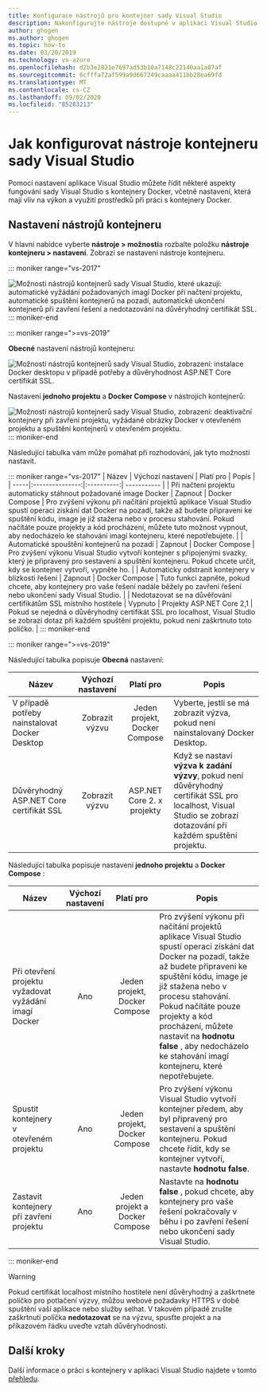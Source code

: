 ```yaml
---
title: Konfigurace nástrojů pro kontejner sady Visual Studio
description: Nakonfigurujte nástroje dostupné v aplikaci Visual Studio pro práci s kontejnery Docker.
author: ghogen
ms.author: ghogen
ms.topic: how-to
ms.date: 03/20/2019
ms.technology: vs-azure
ms.openlocfilehash: d2b3e2821e7697ad53b10a7148c22140aa1a07af
ms.sourcegitcommit: 6cfffa72af599a9d667249caaaa411bb28ea69fd
ms.translationtype: MT
ms.contentlocale: cs-CZ
ms.lasthandoff: 09/02/2020
ms.locfileid: "85283213"
---
```

# <a name="how-to-configure-visual-studio-container-tools"></a>Jak konfigurovat nástroje kontejneru sady Visual Studio

Pomocí nastavení aplikace Visual Studio můžete řídit některé aspekty fungování sady Visual Studio s kontejnery Docker, včetně nastavení, která mají vliv na výkon a využití prostředků při práci s kontejnery Docker.

## <a name="container-tools-settings"></a>Nastavení nástrojů kontejneru

V hlavní nabídce vyberte **nástroje > možnosti**a rozbalte položku **nástroje kontejneru > nastavení**. Zobrazí se nastavení nástroje kontejneru.

::: moniker range="vs-2017"

![Možnosti nástrojů kontejnerů sady Visual Studio, které ukazují: automatické vyžádání požadovaných imagí Docker při načtení projektu, automatické spuštění kontejnerů na pozadí, automatické ukončení kontejnerů při zavření řešení a nedotazování na důvěryhodný certifikát SSL.](./media/overview/visual-studio-docker-tools-options.png)
::: moniker-end

::: moniker range=">=vs-2019"

**Obecné** nastavení nástrojů kontejneru:

![Možnosti nástrojů kontejnerů sady Visual Studio, zobrazení: instalace Docker desktopu v případě potřeby a důvěryhodnost ASP.NET Core certifikát SSL.](./media/configure-container-tools/tools-options-1.png)

Nastavení **jednoho projektu** a **Docker Compose** v nástrojích kontejnerů:

![Možnosti nástrojů kontejnerů sady Visual Studio, zobrazení: deaktivační kontejnery při zavření projektu, vyžádané obrázky Docker v otevřeném projektu a spuštění kontejnerů v otevřeném projektu.](./media/configure-container-tools/tools-options-2.png)
::: moniker-end

Následující tabulka vám může pomáhat při rozhodování, jak tyto možnosti nastavit.

::: moniker range="vs-2017"
| Název | Výchozí nastavení | Platí pro | Popis |
| -----|:---------------:|:----------:| ----------- |
| Při načtení projektu automaticky stáhnout požadované image Docker | Zapnout | Docker Compose | Pro zvýšení výkonu při načítání projektů aplikace Visual Studio spustí operaci získání dat Docker na pozadí, takže až budete připraveni ke spuštění kódu, image je již stažena nebo v procesu stahování. Pokud načítáte pouze projekty a kód procházení, můžete tuto možnost vypnout, aby nedocházelo ke stahování imagí kontejneru, které nepotřebujete. |
| Automatické spouštění kontejnerů na pozadí | Zapnout | Docker Compose | Pro zvýšení výkonu Visual Studio vytvoří kontejner s připojenými svazky, který je připravený pro sestavení a spuštění kontejneru. Pokud chcete určit, kdy se kontejner vytvoří, vypněte ho. |
| Automaticky odstranit kontejnery v blízkosti řešení | Zapnout | Docker Compose | Tuto funkci zapněte, pokud chcete, aby kontejnery pro vaše řešení nadále běžely po zavření řešení nebo ukončení sady Visual Studio. |
| Nedotazovat se na důvěřování certifikátům SSL místního hostitele | Vypnuto | Projekty ASP.NET Core 2,1 | Pokud se nejedná o důvěryhodný certifikát SSL pro localhost, Visual Studio se zobrazí dotaz při každém spuštění projektu, pokud není zaškrtnuto toto políčko. |
::: moniker-end

::: moniker range=">=vs-2019"

Následující tabulka popisuje **Obecná** nastavení:

| Název | Výchozí nastavení | Platí pro | Popis |
| -----|:---------------:|:----------:| ----------- |
| V případě potřeby nainstalovat Docker Desktop | Zobrazit výzvu | Jeden projekt, Docker Compose | Vyberte, jestli se má zobrazit výzva, pokud není nainstalovaný Docker Desktop. |
| Důvěryhodný ASP.NET Core certifikát SSL | Zobrazit výzvu | ASP.NET Core 2. x projekty | Když se nastaví **výzva k zadání výzvy**, pokud není důvěryhodný certifikát SSL pro localhost, Visual Studio se zobrazí dotazování při každém spuštění projektu. |

Následující tabulka popisuje nastavení **jednoho projektu** a **Docker Compose** :

| Název | Výchozí nastavení | Platí pro | Popis |
| -----|:---------------:|:----------:| ----------- |
| Při otevření projektu vyžadovat vyžádání imagí Docker | Ano | Jeden projekt, Docker Compose | Pro zvýšení výkonu při načítání projektů aplikace Visual Studio spustí operaci získání dat Docker na pozadí, takže až budete připraveni ke spuštění kódu, image je již stažena nebo v procesu stahování. Pokud načítáte pouze projekty a kód procházení, můžete nastavit na **hodnotu false** , aby nedocházelo ke stahování imagí kontejneru, které nepotřebujete. |
| Spustit kontejnery v otevřeném projektu | Ano | Jeden projekt, Docker Compose | Pro zvýšení výkonu Visual Studio vytvoří kontejner předem, aby byl připravený pro sestavení a spuštění kontejneru. Pokud chcete řídit, kdy se kontejner vytvoří, nastavte **hodnotu false**. |
| Zastavit kontejnery při zavření projektu | Ano | Jeden projekt a Docker Compose | Nastavte na **hodnotu false** , pokud chcete, aby kontejnery pro vaše řešení pokračovaly v běhu i po zavření řešení nebo ukončení sady Visual Studio. |

::: moniker-end
> [!WARNING]
> Pokud certifikát localhost místního hostitele není důvěryhodný a zaškrtnete políčko pro potlačení výzvy, můžou webové požadavky HTTPS v době spuštění vaší aplikace nebo služby selhat. V takovém případě zrušte zaškrtnutí políčka **nedotazovat** se na výzvu, spusťte projekt a na příkazovém řádku uveďte vztah důvěryhodnosti.

## <a name="next-steps"></a>Další kroky

Další informace o práci s kontejnery v aplikaci Visual Studio najdete v tomto [přehledu](overview.md).
